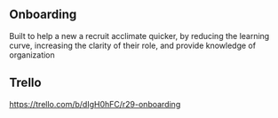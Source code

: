 ## Onboarding

Built to help a new a recruit acclimate quicker, by reducing the learning curve, increasing the clarity of their role, and provide knowledge of organization

## Trello
https://trello.com/b/dIgH0hFC/r29-onboarding

